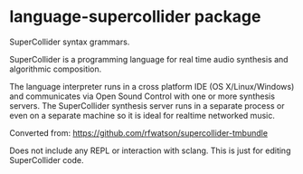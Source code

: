 # language-supercollider package

SuperCollider syntax grammars.

SuperCollider is a programming language for real time audio synthesis and algorithmic composition.

The language interpreter runs in a cross platform IDE (OS X/Linux/Windows) and communicates via Open Sound Control with one or more synthesis servers. The SuperCollider synthesis server runs in a separate process or even on a separate machine so it is ideal for realtime networked music.

Converted from: https://github.com/rfwatson/supercollider-tmbundle

Does not include any REPL or interaction with sclang. This is just for editing SuperCollider code.
